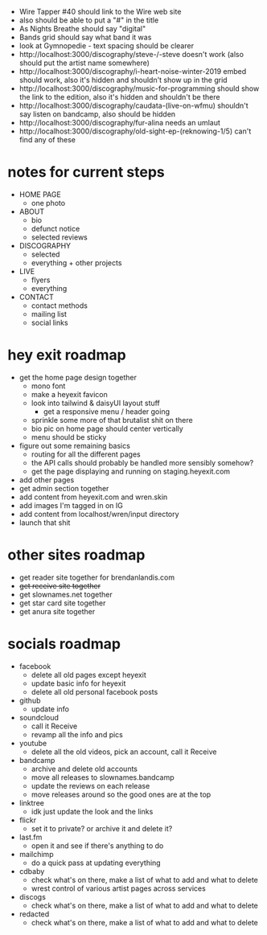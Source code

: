 - Wire Tapper #40 should link to the Wire web site
- also should be able to put a "#" in the title
- As Nights Breathe should say "digital"
- Bands grid should say what band it was
- look at Gymnopedie - text spacing should be clearer
- http://localhost:3000/discography/steve-/-steve doesn't work (also should put the artist name somewhere)
- http://localhost:3000/discography/i-heart-noise-winter-2019 embed should work, also it's hidden and shouldn't show up in the grid
- http://localhost:3000/discography/music-for-programming should show the link to the edition, also it's hidden and shouldn't be there
- http://localhost:3000/discography/caudata-(live-on-wfmu) shouldn't say listen on bandcamp, also should be hidden
- http://localhost:3000/discography/fur-alina needs an umlaut
- http://localhost:3000/discography/old-sight-ep-(reknowing-1/5) can't find any of these

# notes for current steps
- HOME PAGE
    - one photo
- ABOUT
    - bio
    - defunct notice
    - selected reviews
- DISCOGRAPHY
    - selected
    - everything + other projects
- LIVE
    - flyers
    - everything
- CONTACT
    - contact methods
    - mailing list
    - social links

# hey exit roadmap
- get the home page design together
    - mono font
    - make a heyexit favicon
    - look into tailwind & daisyUI layout stuff
        - get a responsive menu / header going
    - sprinkle some more of that brutalist shit on there
    - bio pic on home page should center vertically
    - menu should be sticky
- figure out some remaining basics
    - routing for all the different pages
    - the API calls should probably be handled more sensibly somehow?
    - get the page displaying and running on staging.heyexit.com
- add other pages
- get admin section together
- add content from heyexit.com and wren.skin
- add images I'm tagged in on IG
- add content from localhost/wren/input directory
- launch that shit

# other sites roadmap
- get reader site together for brendanlandis.com
- ~~get receive site together~~
- get slownames.net together
- get star card site together
- get anura site together

# socials roadmap
- facebook
    - delete all old pages except heyexit
    - update basic info for heyexit
    - delete all old personal facebook posts
- github
    - update info
- soundcloud
    - call it Receive
    - revamp all the info and pics
- youtube
    - delete all the old videos, pick an account, call it Receive
- bandcamp
    - archive and delete old accounts
    - move all releases to slownames.bandcamp
    - update the reviews on each release
    - move releases around so the good ones are at the top
- linktree
    - idk just update the look and the links
- flickr
    - set it to private? or archive it and delete it?
- last.fm
    - open it and see if there's anything to do
- mailchimp
    - do a quick pass at updating everything
- cdbaby
    - check what's on there, make a list of what to add and what to delete
    - wrest control of various artist pages across services
- discogs
    - check what's on there, make a list of what to add and what to delete
- redacted
    - check what's on there, make a list of what to add and what to delete